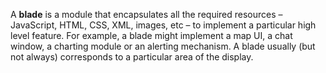 A **blade** is a module that encapsulates all the required resources – JavaScript, HTML, CSS, XML, images, etc – to implement a particular high level feature. For example, a blade might implement a map UI, a chat window, a charting module or an alerting mechanism. A blade usually (but not always) corresponds to a particular area of the display.